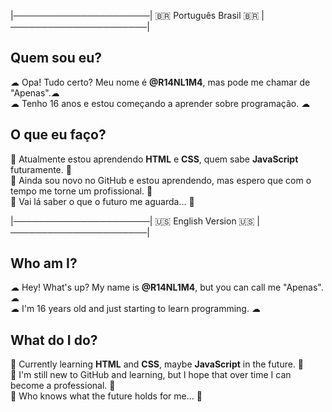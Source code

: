 |──────────────────────| 🇧🇷 Português Brasil 🇧🇷 |──────────────────────|
## Quem sou eu?  
☁ Opa! Tudo certo? Meu nome é **@R14NL1M4**, mas pode me chamar de "Apenas".☁  
☁ Tenho 16 anos e estou começando a aprender sobre programação.             ☁  

## O que eu faço?  
🍃 Atualmente estou aprendendo **HTML** e **CSS**, quem sabe **JavaScript** futuramente.             🍃  
🍃 Ainda sou novo no GitHub e estou aprendendo, mas espero que com o tempo me torne um profissional. 🍃  
🍃 Vai lá saber o que o futuro me aguarda...                                                         🍃  

|──────────────────────| 🇺🇸 English Version 🇺🇸 |──────────────────────| 

## Who am I?  
☁ Hey! What's up? My name is **@R14NL1M4**, but you can call me "Apenas". ☁  
☁ I'm 16 years old and just starting to learn programming.                ☁  

## What do I do?  
🍃 Currently learning **HTML** and **CSS**, maybe **JavaScript** in the future.                 🍃  
🍃 I'm still new to GitHub and learning, but I hope that over time I can become a professional. 🍃  
🍃 Who knows what the future holds for me...                                                    🍃  
